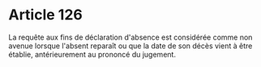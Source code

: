 # Article 126

La requête aux fins de déclaration d'absence est considérée comme non avenue lorsque l'absent reparaît ou que la date de son décès vient à être établie, antérieurement au prononcé du jugement.